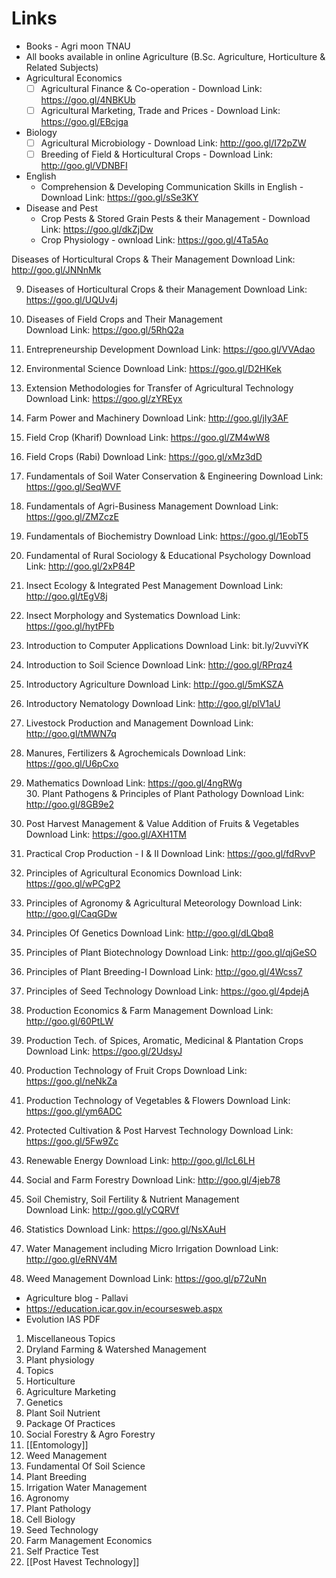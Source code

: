 # Links
 * Books - Agri moon TNAU
 * All books available in online Agriculture (B.Sc. Agriculture, Horticulture & Related Subjects) 
* Agricultural Economics
	* [ ] Agricultural Finance & Co-operation - Download Link: https://goo.gl/4NBKUb
	* [ ] Agricultural Marketing, Trade and Prices  - Download Link: https://goo.gl/EBcjga
* Biology
	* [ ]  Agricultural Microbiology - Download Link: http://goo.gl/I72pZW
	* [ ] Breeding of Field & Horticultural Crops - Download Link: http://goo.gl/VDNBFI
* English
	* Comprehension & Developing Communication Skills in English - Download Link: https://goo.gl/sSe3KY 
* Disease and Pest
	* Crop Pests & Stored Grain Pests & their Management - Download Link: https://goo.gl/dkZjDw
	* Crop Physiology - ownload Link: https://goo.gl/4Ta5Ao 

Diseases of Horticultural Crops & Their Management 
Download Link: http://goo.gl/JNNnMk

9. Diseases of Horticultural Crops & their Management
Download Link: https://goo.gl/UQUv4j 

10. Diseases of Field Crops and Their Management  
Download Link: https://goo.gl/5RhQ2a 

11. Entrepreneurship Development
Download Link: https://goo.gl/VVAdao 

12. Environmental Science 
Download Link: https://goo.gl/D2HKek 

13. Extension Methodologies for Transfer of Agricultural Technology
Download Link: https://goo.gl/zYREyx 

14.  Farm Power and Machinery 
Download Link: http://goo.gl/jIy3AF

15. Field Crop (Kharif)
Download Link: https://goo.gl/ZM4wW8 

16. Field Crops (Rabi)
Download Link: https://goo.gl/xMz3dD 

17. Fundamentals of Soil Water Conservation & Engineering 
Download Link: https://goo.gl/SeqWVF 

18. Fundamentals of Agri-Business Management
Download Link: https://goo.gl/ZMZczE 

19. Fundamentals of Biochemistry 
Download Link: https://goo.gl/1EobT5 

20.  Fundamental of Rural Sociology & Educational Psychology 
Download Link: http://goo.gl/2xP84P 

21.  Insect Ecology & Integrated Pest Management 
Download Link: http://goo.gl/tEgV8j 

22. Insect Morphology and Systematics
Download Link: https://goo.gl/hytPFb 

23. Introduction to Computer Applications
Download Link: bit.ly/2uvviYK

24.  Introduction to Soil Science 
Download Link: http://goo.gl/RPrqz4 

25.  Introductory Agriculture 
Download Link: http://goo.gl/5mKSZA

26.  Introductory Nematology 
Download Link: http://goo.gl/plV1aU 

27.  Livestock Production and Management 
Download Link: http://goo.gl/tMWN7q 

28.  Manures, Fertilizers & Agrochemicals 
Download Link: https://goo.gl/U6pCxo 

29. Mathematics
Download Link: https://goo.gl/4ngRWg                                  
                                  30.  Plant Pathogens & Principles of Plant Pathology 
Download Link: http://goo.gl/8GB9e2

31. Post Harvest Management & Value Addition of Fruits & Vegetables
Download Link: https://goo.gl/AXH1TM 

32. Practical Crop Production - I & II
Download Link: https://goo.gl/fdRvvP 

33. Principles of Agricultural Economics 
Download Link: https://goo.gl/wPCgP2 

34. Principles of Agronomy & Agricultural Meteorology 
Download Link: http://goo.gl/CaqGDw

35.  Principles Of Genetics 
Download Link: http://goo.gl/dLQbq8

36.  Principles of Plant Biotechnology 
Download Link: http://goo.gl/qjGeSO 

37.  Principles of Plant Breeding-I 
Download Link: http://goo.gl/4Wcss7

38. Principles of Seed Technology 
Download Link: https://goo.gl/4pdejA 

39.  Production Economics & Farm Management 
Download Link: http://goo.gl/60PtLW 

40. Production Tech. of Spices, Aromatic, Medicinal & Plantation Crops
 Download Link: https://goo.gl/2UdsyJ 

41. Production Technology of Fruit Crops 
Download Link: https://goo.gl/neNkZa 

42. Production Technology of Vegetables & Flowers
Download Link: https://goo.gl/ym6ADC 

43.  Protected Cultivation & Post Harvest Technology 
Download Link: https://goo.gl/5Fw9Zc 

44.  Renewable Energy 
Download Link: http://goo.gl/IcL6LH

45.  Social and Farm Forestry 
Download Link: http://goo.gl/4jeb78 

46.  Soil Chemistry, Soil Fertility & Nutrient Management  
Download Link: http://goo.gl/yCQRVf

47. Statistics
Download Link: https://goo.gl/NsXAuH 

48.  Water Management including Micro Irrigation 
Download Link: http://goo.gl/eRNV4M

49.  Weed Management 
Download Link: https://goo.gl/p72uNn
 
 * Agriculture blog - Pallavi
 * https://education.icar.gov.in/ecoursesweb.aspx
 * Evolution IAS PDF
1.  Miscellaneous Topics
2.  Dryland Farming & Watershed Management
3.  Plant physiology
4.  Topics
5.  Horticulture
6.  Agriculture Marketing
7.  Genetics
8.  Plant Soil Nutrient
9.  Package Of Practices
10.  Social Forestry & Agro Forestry
11.  [[Entomology]]
12.  Weed Management
13.  Fundamental Of Soil Science
14.  Plant Breeding
15.  Irrigation Water Management
16.  Agronomy
17.  Plant Pathology
18.  Cell Biology
19.  Seed Technology
20.  Farm Management Economics
21.  Self Practice Test
22. [[Post Havest Technology]]